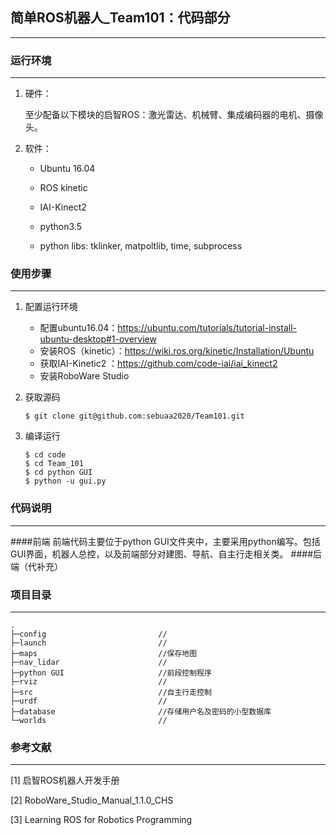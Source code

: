 ## 简单ROS机器人_Team101：代码部分

----

### 运行环境

---

1. 硬件：

   至少配备以下模块的启智ROS：激光雷达、机械臂、集成编码器的电机、摄像头。

2. 软件：

   * Ubuntu 16.04

   * ROS kinetic

   * IAI-Kinect2
   * python3.5
   * python libs: tklinker, matpoltlib, time, subprocess

### 使用步骤

---

1. 配置运行环境
    * 配置ubuntu16.04：https://ubuntu.com/tutorials/tutorial-install-ubuntu-desktop#1-overview
    * 安装ROS（kinetic）：https://wiki.ros.org/kinetic/Installation/Ubuntu
    * 获取IAI-Kinetic2 ：https://github.com/code-iai/iai_kinect2
    * 安装RoboWare Studio

2. 获取源码

    ```
   $ git clone git@github.com:sebuaa2020/Team101.git
   ```

3. 编译运行
    ```
   $ cd code
   $ cd Team_101
   $ cd python GUI
   $ python -u gui.py
   ```



### 代码说明

---

####前端
前端代码主要位于python GUI文件夹中，主要采用python编写。包括GUI界面，机器人总控，以及前端部分对建图、导航、自主行走相关类。
####后端（代补充）



### 项目目录

---

```
.
├─config                         //
├─launch                         //
├─maps                           //保存地图
├─nav_lidar                      //
├─python GUI                     //前段控制程序
├─rviz                           //
├─src                            //自主行走控制
├─urdf                           //
├─database                       //存储用户名及密码的小型数据库
└─worlds                         //
```


### 参考文献

---

[1] 启智ROS机器人开发手册

[2] RoboWare_Studio_Manual_1.1.0_CHS

[3]  Learning ROS for Robotics Programming